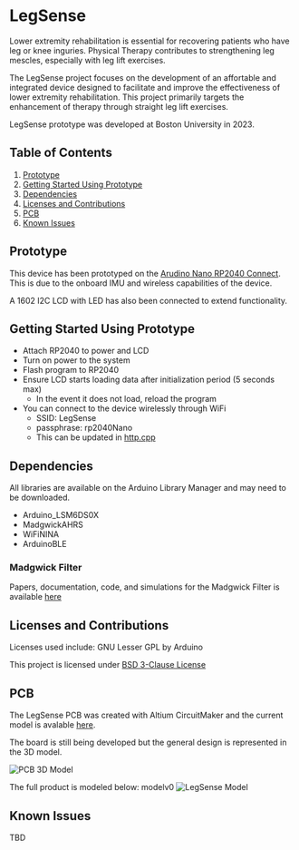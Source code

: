 # LegSense


Lower extremity rehabilitation is essential for recovering patients who have leg or knee inguries. Physical Therapy contributes to strengthening leg mescles, especially with leg lift exercises.

The LegSense project focuses on the development of an affortable and integrated device designed to facilitate and improve the effectiveness of lower extremity rehabilitation. This project primarily targets the enhancement of therapy through straight leg lift exercises.

LegSense prototype was developed at Boston University in 2023.

## Table of Contents

1. [Prototype](#prototype)
2. [Getting Started Using Prototype](#getting-started-using-prototype)
3. [Dependencies](#dependencies)
4. [Licenses and Contributions](#licenses-and-contributions)
5. [PCB](#pcb)
6. [Known Issues](#known-issues)

## Prototype

This device has been prototyped on the [Arudino Nano RP2040 Connect](https://docs.arduino.cc/hardware/nano-rp2040-connect).
This is due to the onboard IMU and wireless capabilities of the device.

A 1602 I2C LCD with LED has also been connected to extend functionality.

## Getting Started Using Prototype

- Attach RP2040 to power and LCD
- Turn on power to the system
- Flash program to RP2040
- Ensure LCD starts loading data after initialization period (5 seconds max)
  - In the event it does not load, reload the program
- You can connect to the device wirelessly through WiFi
  - SSID: LegSense
  - passphrase: rp2040Nano
  - This can be updated in [http.cpp](./http.cpp)


## Dependencies

All libraries are available on the Arduino Library Manager and may need to be downloaded.

- Arduino_LSM6DS0X
- MadgwickAHRS
- WiFiNINA
- ArduinoBLE

### Madgwick Filter

Papers, documentation, code, and simulations for the Madgwick Filter is available [here](https://x-io.co.uk/open-source-imu-and-ahrs-algorithms/)

## Licenses and Contributions

Licenses used include: GNU Lesser GPL by Arduino

This project is licensed under [BSD 3-Clause License](./LICENSE)

## PCB

The LegSense PCB was created with Altium CircuitMaker and the current model is avalable [here](https://365.altium.com/files/01BA11E5-04AE-48AB-B72D-11DF33FCA85D).

The board is still being developed but the general design is represented in the 3D model.

![PCB 3D Model](https://woska.net/img/legsense_v0.3_pcb.png)

The full product is modeled below:
modelv0
![LegSense Model](https://woska.net/img/legsense_v0.3_model.png)

## Known Issues

TBD